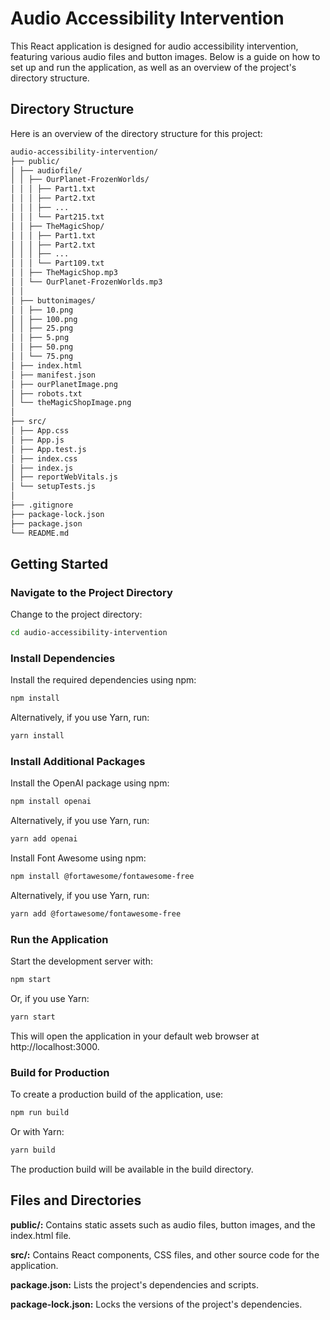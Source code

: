 # Audio Accessibility Intervention

This React application is designed for audio accessibility intervention, featuring various audio files and button images. Below is a guide on how to set up and run the application, as well as an overview of the project's directory structure.

## Directory Structure

Here is an overview of the directory structure for this project:
```bash
audio-accessibility-intervention/
├── public/
│ ├── audiofile/
│ │ ├── OurPlanet-FrozenWorlds/
│ │ │ ├── Part1.txt
│ │ │ ├── Part2.txt
│ │ │ ├── ...
│ │ │ └── Part215.txt
│ │ ├── TheMagicShop/
│ │ │ ├── Part1.txt
│ │ │ ├── Part2.txt
│ │ │ ├── ...
│ │ │ └── Part109.txt
│ │ ├── TheMagicShop.mp3
│ │ └── OurPlanet-FrozenWorlds.mp3
│ │
│ ├── buttonimages/
│ │ ├── 10.png
│ │ ├── 100.png
│ │ ├── 25.png
│ │ ├── 5.png
│ │ ├── 50.png
│ │ └── 75.png
│ ├── index.html
│ ├── manifest.json
│ ├── ourPlanetImage.png
│ ├── robots.txt
│ └── theMagicShopImage.png
│
├── src/
│ ├── App.css
│ ├── App.js
│ ├── App.test.js
│ ├── index.css
│ ├── index.js
│ ├── reportWebVitals.js
│ └── setupTests.js
│
├── .gitignore
├── package-lock.json
├── package.json
└── README.md
```

## Getting Started

### **Navigate to the Project Directory**

Change to the project directory:

```bash
cd audio-accessibility-intervention
```
### **Install Dependencies**

Install the required dependencies using npm:

```bash
npm install
```

Alternatively, if you use Yarn, run:

```bash
yarn install
```

### **Install Additional Packages**

Install the OpenAI package using npm:

```bash
npm install openai
```
Alternatively, if you use Yarn, run:

```bash
yarn add openai
```
Install Font Awesome using npm:

```bash
npm install @fortawesome/fontawesome-free
```
Alternatively, if you use Yarn, run:

```bash
yarn add @fortawesome/fontawesome-free
```

### **Run the Application**

Start the development server with:

```bash
npm start
```

Or, if you use Yarn:

```bash
yarn start
```

This will open the application in your default web browser at http://localhost:3000.

### **Build for Production**
To create a production build of the application, use:

```bash
npm run build
```

Or with Yarn:

```bash
yarn build
```
The production build will be available in the build directory.

## Files and Directories

**public/:** Contains static assets such as audio files, button images, and the index.html file.

**src/:** Contains React components, CSS files, and other source code for the application.

**package.json:** Lists the project's dependencies and scripts.

**package-lock.json:** Locks the versions of the project's dependencies.

